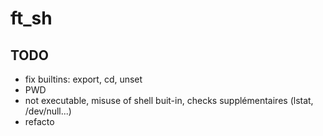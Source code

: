 # ft_sh

## TODO

- fix builtins: export, cd, unset
- PWD
- not executable, misuse of shell buit-in, checks supplémentaires (lstat, /dev/null...)
- refacto
